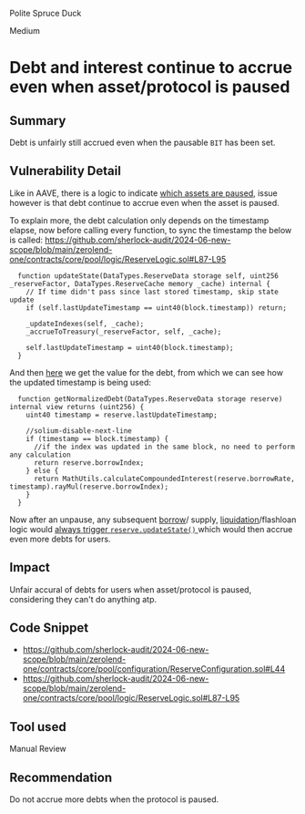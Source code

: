 Polite Spruce Duck

Medium

# Debt and interest continue to accrue even when asset/protocol is paused


## Summary

Debt is unfairly still accrued even when the pausable `BIT` has been set.

## Vulnerability Detail

Like in AAVE, there is a logic to indicate [which assets are paused](https://github.com/sherlock-audit/2024-06-new-scope/blob/main/zerolend-one/contracts/core/pool/configuration/ReserveConfiguration.sol#L44), issue however is that debt continue to accrue even when the asset is paused.

To explain more, the debt calculation only depends on the timestamp elapse, now before calling every function, to sync the timestamp the below is called:
https://github.com/sherlock-audit/2024-06-new-scope/blob/main/zerolend-one/contracts/core/pool/logic/ReserveLogic.sol#L87-L95

```solidity
  function updateState(DataTypes.ReserveData storage self, uint256 _reserveFactor, DataTypes.ReserveCache memory _cache) internal {
    // If time didn't pass since last stored timestamp, skip state update
    if (self.lastUpdateTimestamp == uint40(block.timestamp)) return;

    _updateIndexes(self, _cache);
    _accrueToTreasury(_reserveFactor, self, _cache);

    self.lastUpdateTimestamp = uint40(block.timestamp);
  }
```

And then [here](https://github.com/sherlock-audit/2024-06-new-scope/blob/main/zerolend-one/contracts/core/pool/logic/ReserveLogic.sol#L69-L80) we get the value for the debt, from which we can see how the updated timestamp is being used:

```solidity
  function getNormalizedDebt(DataTypes.ReserveData storage reserve) internal view returns (uint256) {
    uint40 timestamp = reserve.lastUpdateTimestamp;

    //solium-disable-next-line
    if (timestamp == block.timestamp) {
      //if the index was updated in the same block, no need to perform any calculation
      return reserve.borrowIndex;
    } else {
      return MathUtils.calculateCompoundedInterest(reserve.borrowRate, timestamp).rayMul(reserve.borrowIndex);
    }
  }

```

Now after an unpause, any subsequent [borrow](https://github.com/sherlock-audit/2024-06-new-scope/blob/main/zerolend-one/contracts/core/pool/logic/BorrowLogic.sol#L62)/ supply, [liquidation](https://github.com/sherlock-audit/2024-06-new-scope/blob/main/zerolend-one/contracts/core/pool/logic/LiquidationLogic.sol#L108)/flashloan logic would [always trigger `reserve.updateState()` ](https://github.com/sherlock-audit/2024-06-new-scope/blob/main/zerolend-one/contracts/core/pool/Pool.sol#L164)which would then accrue even more debts for users.

## Impact

Unfair accural of debts for users when asset/protocol is paused, considering they can't do anything atp.

## Code Snippet

- https://github.com/sherlock-audit/2024-06-new-scope/blob/main/zerolend-one/contracts/core/pool/configuration/ReserveConfiguration.sol#L44
- https://github.com/sherlock-audit/2024-06-new-scope/blob/main/zerolend-one/contracts/core/pool/logic/ReserveLogic.sol#L87-L95

## Tool used

Manual Review

## Recommendation

Do not accrue more debts when the protocol is paused.

